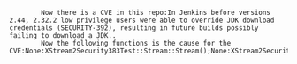 
            Now there is a CVE in this repo:In Jenkins before versions 2.44, 2.32.2 low privilege users were able to override JDK download credentials (SECURITY-392), resulting in future builds possibly failing to download a JDK..
            Now the following functions is the cause for the CVE:None:XStream2Security383Test::Stream::Stream();None:XStream2Security383Test::Stream::read();None:XStream2Security383Test::setUp();None:XStream2Security383Test::testPostJobXml();None:XStream2Security383Test::testXmlLoad();
            